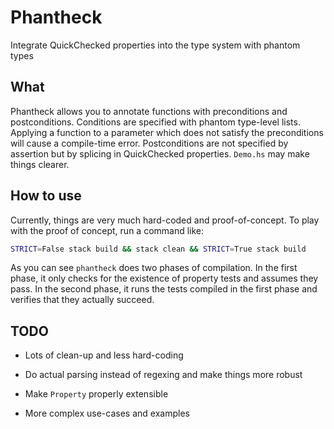 Phantheck
=========

Integrate QuickChecked properties into the type system with phantom types

What
----

Phantheck allows you to annotate functions with preconditions and postconditions. Conditions are specified with phantom type-level lists. Applying a function to a parameter which does not satisfy the preconditions will cause a compile-time error. Postconditions are not specified by assertion but by splicing in QuickChecked properties. `Demo.hs` may make things clearer.

How to use
----------

Currently, things are very much hard-coded and proof-of-concept. To play with the proof of concept, run a command like:

```sh
STRICT=False stack build && stack clean && STRICT=True stack build
```

As you can see `phantheck` does two phases of compilation. In the first phase, it only checks for the existence of property tests and assumes they pass. In the second phase, it runs the tests compiled in the first phase and verifies that they actually succeed.

TODO
----

- Lots of clean-up and less hard-coding

- Do actual parsing instead of regexing and make things more robust

- Make `Property` properly extensible

- More complex use-cases and examples
